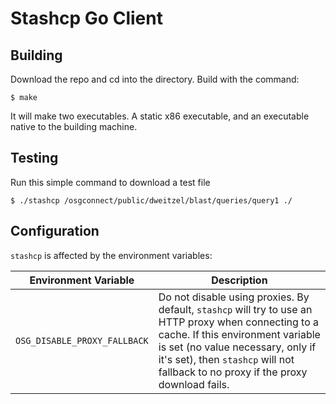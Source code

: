 Stashcp Go Client
=================


Building
--------

Download the repo and cd into the directory.  Build with the command:

    $ make

It will make two executables.  A static x86 executable, and an executable native to the building machine.

Testing
-------

Run this simple command to download a test file

    $ ./stashcp /osgconnect/public/dweitzel/blast/queries/query1 ./


Configuration
-------------
`stashcp` is affected by the environment variables:

| Environment Variable      | Description |
| ----------- | ----------- |
| `OSG_DISABLE_PROXY_FALLBACK`      | Do not disable using proxies. By default, `stashcp` will try to use an HTTP proxy when connecting to a cache. If this environment variable is set (no value necessary, only if it's set), then `stashcp` will not fallback to no proxy if the proxy download fails.         |


